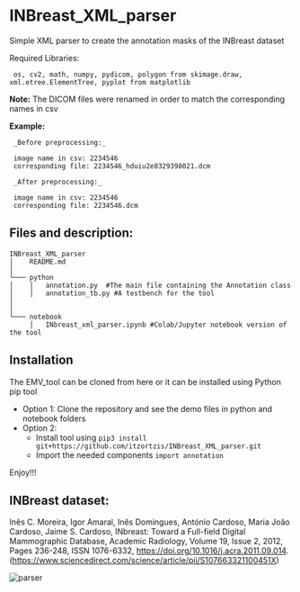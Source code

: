 # INBreast_XML_parser
Simple XML parser to create the annotation masks of the INBreast dataset

Required Libraries:

     os, cv2, math, numpy, pydicom, polygon from skimage.draw, xml.etree.ElementTree, pyplot from matplotlib

**Note:** The DICOM files were renamed in order to match the corresponding names in csv

**Example:**

     _Before preprocessing:_
     
     image name in csv: 2234546
     corresponding file: 2234546_hduiu2e8329398021.dcm
     
     _After preprocessing:_
     
     image name in csv: 2234546
     corresponding file: 2234546.dcm
     

Files and description:
----------------------
```
INBreast_XML_parser
│    README.md
│
└─── python
│    │   annotation.py  #The main file containing the Annotation class
│    │   annotation_tb.py #A testbench for the tool
│   
│   
└─── notebook
     │   INbreast_xml_parser.ipynb #Colab/Jupyter notebook version of the tool
```

## Installation

The EMV_tool can be cloned from here or it can be installed using Python pip tool

- Option 1: Clone the repository and see the demo files in python and notebook folders
- Option 2:
  - Install tool using ```pip3 install git+https://github.com/itzortzis/INBreast_XML_parser.git```
  - Import the needed components ```import annotation```
  
Enjoy!!!
  

INBreast dataset:
-----------------
Inês C. Moreira, Igor Amaral, Inês Domingues, António Cardoso, Maria João Cardoso, Jaime S. Cardoso,
INbreast: Toward a Full-field Digital Mammographic Database,
Academic Radiology,
Volume 19, Issue 2,
2012,
Pages 236-248,
ISSN 1076-6332,
https://doi.org/10.1016/j.acra.2011.09.014.
(https://www.sciencedirect.com/science/article/pii/S107663321100451X)

![parser](https://user-images.githubusercontent.com/105294556/167639632-ff3ab6eb-4c09-46e9-becf-0dad8df639d6.png)
